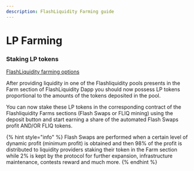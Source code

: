 ```yaml
---
description: FlashLiquidity Farming guide
---
```


# LP Farming

### Staking LP tokens

[FlashLiquidity farming options](../fundamentals/farms/)

After providing liquidity in one of the Flashliquidity pools presents in the Farm section of FlashLiquidity Dapp you should now possess LP tokens proportional to the amounts of the tokens deposited in the pool.

You can now stake these LP tokens in the corresponding contract of the Flashliquidity Farms sections (Flash Swaps or FLIQ mining) using the deposit button and start earning a share of the automated Flash Swaps profit AND/OR FLIQ tokens.

{% hint style="info" %}
Flash Swaps are performed when a certain level of dynamic profit (minimum profit) is obtained and then 98% of the profit is distributed to liquidity providers staking their token in the Farm section while 2% is kept by the protocol for further expansion, infrastructure maintenance, contests reward and much more.
{% endhint %}
